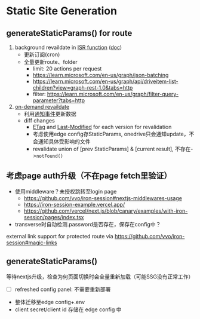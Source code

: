 # Static Site Generation

## generateStaticParams() for route

1. background revaildate in [ISR function](https://vercel.com/docs/concepts/incremental-static-regeneration/overview) ([doc](https://beta.nextjs.org/docs/data-fetching/revalidating#background-revalidation))
    - 更新订阅(cron)
    - 全量更新route、folder
        - limit: 20 actions per request
        - <https://learn.microsoft.com/en-us/graph/json-batching>
        - <https://learn.microsoft.com/en-us/graph/api/driveitem-list-children?view=graph-rest-1.0&tabs=http>
        - filter: <https://learn.microsoft.com/en-us/graph/filter-query-parameter?tabs=http>
2. [on-demand revaildate](https://beta.nextjs.org/docs/data-fetching/revalidating#using-on-demand-revalidation)
    - 利用[通知事件](https://learn.microsoft.com/en-us/graph/webhooks?tabs=http)更新数据
    - diff changes
        - [ETag](https://developer.mozilla.org/en-US/docs/Web/HTTP/Headers/ETag) and [Last-Modified](https://developer.mozilla.org/en-US/docs/Web/HTTP/Headers/Last-Modified) for each version for revalidation
        - 考虑使用edge config存StaticParams, onedrive只会通知update，不会通知具体受影响的文件
        - revalidate union of [prev StaticParams] & [current result], 不存在->`notFound()`

## 考虑page auth升级（不在page fetch里验证）

- 使用middleware？未授权跳转至login page
    - https://github.com/vvo/iron-session#nextjs-middlewares-usage
    - https://iron-session-example.vercel.app/
    - https://github.com/vercel/next.js/blob/canary/examples/with-iron-session/pages/index.tsx
- transverse时自动检测.password是否存在，保存在config中？

external link support for protected route via <https://github.com/vvo/iron-session#magic-links>

## generateStaticParams() 

等待nextjs升级，检查为何页面切换时会全量重新加载（可能SSG没有正常工作）

- [ ] refreshed config panel: 不需要重新部署
- 整体迁移至edge config+.env
- client secret/client id 存储在 edge config 中